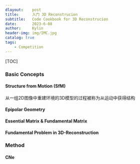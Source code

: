 ```yaml
---
dlayout:    post
title:      入门 3D Reconstrucion
subtitle:   Code Cookbook for 3D Reconstrucion
date:       2023-6-08
author:     Kylin
header-img: img/IMC.jpg
catalog: true
tags:
    - Competition
---
```




[TOC]

### Basic Concepts



#### Structure from Motion (SfM)

从一组2D图像中重建环境的3D模型的过程被称为从运动中获得结构



#### Epipolar Geometry



#### Essential Matrix & Fundamental Matrix



#### Fundamental Problem in 3D-Reconstruction



### Method



#### CNe



























